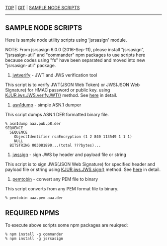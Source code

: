 [TOP](https://kjur.github.io/jsrsasign/) | 
[GIT](https://github.com/kjur/jsrsasign/) | [SAMPLE NODE SCRIPTS](https://github.com/kjur/jsrsasign/tree/master/sample_node)
***

## SAMPLE NODE SCRIPTS

Here is sample node utility scripts using 'jsrsasign' module.

NOTE: From jsrsasign 6.0.0 (2016-Sep-11), please install "jsrsasign", "jsrsasign-util" and "commander" npm packages to use scripts here because codes using "fs" have been separated and moved into new "jsrsasign-util" package.

1. [jwtverify](https://github.com/kjur/jsrsasign/tree/master/sample_node/jwtverify) - JWT and JWS verification tool

This script is to verify JWT(JSON Web Token) or JWS(JSON Web Signature) for HMAC password or public key.
using [KJUR.jws.JWS.verifyJWT()](http://kjur.github.io/jsrsasign/api/symbols/KJUR.jws.JWS.html#.verifyJWT) method. 
See [here](https://github.com/kjur/jsrsasign/wiki/Sample-Node-Script---jwtverify) in detail.

1. [asn1dump](https://github.com/kjur/jsrsasign/tree/master/sample_node/asn1dump) - simple ASN.1 dumper

This script dumps ASN.1 DER formatted binary file.

    % asn1dump aaa.pub.p8.der
    SEQUENCE
      SEQUENCE
        ObjectIdentifier rsaEncryption (1 2 840 113549 1 1 1)
        NULL
      BITSTRING 003081890...(total ???bytes)...

1. [jwssign](https://github.com/kjur/jsrsasign/tree/master/sample_node/jwssign) - sign JWS by header and payload file or string

This script is to sign JWS(JSON Web Signature) for specified header and payload file or string
using [KJUR.jws.JWS.sign()](http://kjur.github.io/jsrsasign/api/symbols/KJUR.jws.JWS.html#.sign) method. 
See [here](https://github.com/kjur/jsrsasign/wiki/Sample-Node-Script---jwssign) in detail.

1. [pemtobin](https://github.com/kjur/jsrsasign/tree/master/sample_node/pemtobin) - convert any PEM file to binary

This script converts from any PEM format file to binary.

    % pemtobin aaa.pem aaa.der


## REQUIRED NPMS

To execute above scripts some npm packages are reuiqred:

    % npm install -g commander
    % npm install -g jsrsasign
